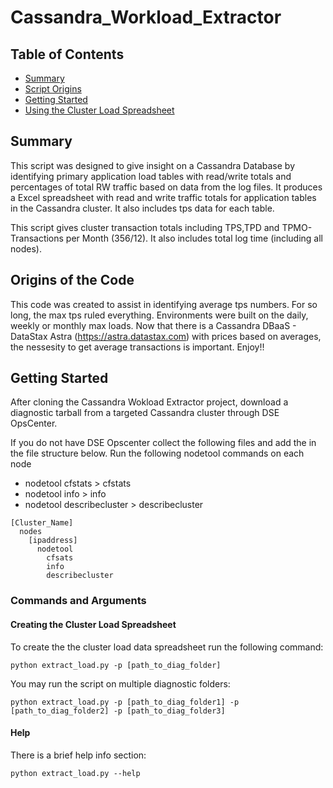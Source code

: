 # Cassandra_Workload_Extractor

<!-- TABLE OF CONTENTS -->
## Table of Contents

* [Summary](#summary)
* [Script Origins](#origins)
* [Getting Started](#getting-started)
* [Using the Cluster Load Spreadsheet](#using-the-cluster-load-spreadsheet)

<!-- SUMMARY -->
## Summary

This script was designed to give insight on a Cassandra Database by identifying primary application load tables with read/write totals and percentages of total RW traffic based on data from the log files.  It produces a Excel spreadsheet with read and write traffic totals for application tables in the Cassandra cluster. It also includes tps data for each table. 

This script gives cluster transaction totals including TPS,TPD and TPMO-Transactions per Month (356/12).  It also includes total log time (including all nodes).

<!-- ORIGINS-->
## Origins of the Code
This code was created to assist in identifying average tps numbers.  For so long, the max tps ruled everything.  Environments were built on the daily, weekly or monthly max loads.  Now that there is a Cassandra DBaaS - DataStax Astra (https://astra.datastax.com) with prices based on averages, the nessesity to get average transactions is important. Enjoy!! 

<!-- GETTING STARTED -->
## Getting Started

After cloning the Cassandra Wokload Extractor project, download a diagnostic tarball from a targeted Cassandra cluster through DSE OpsCenter. 

If you do not have DSE Opscenter collect the following files and add the in the file structure below.
Run the following nodetool commands on each node
 - nodetool cfstats > cfstats
 - nodetool info > info
 - nodetool describecluster > describecluster

```
[Cluster_Name]
  nodes
    [ipaddress]
      nodetool
        cfsats
        info
        describecluster
```

### Commands and Arguments

#### Creating the Cluster Load Spreadsheet
To create the 
the cluster load data spreadsheet run the following command:
```
python extract_load.py -p [path_to_diag_folder]
```
You may run the script on multiple diagnostic folders:
```
python extract_load.py -p [path_to_diag_folder1] -p [path_to_diag_folder2] -p [path_to_diag_folder3]
```

#### Help
There is a brief help info section:
```
python extract_load.py --help
``` 
